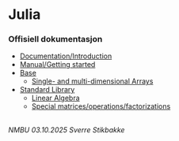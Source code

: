 # Julia

### Offisiell dokumentasjon

- [Documentation/Introduction](https://docs.julialang.org/en/v1/)
- [Manual/Getting started](https://docs.julialang.org/en/v1/manual/getting-started/)
- [Base](https://docs.julialang.org/en/v1/base/base/)
    - [Single- and multi-dimensional Arrays](https://docs.julialang.org/en/v1/manual/arrays/)
- [Standard Library](https://docs.julialang.org/en/v1/stdlib/ArgTools/)
    - [Linear Algebra](https://docs.julialang.org/en/v1/stdlib/LinearAlgebra/)
    - [Special matrices/operations/factorizations](https://docs.julialang.org/en/v1/stdlib/LinearAlgebra/#Special-matrices)

\
_NMBU 03.10.2025 Sverre Stikbakke_